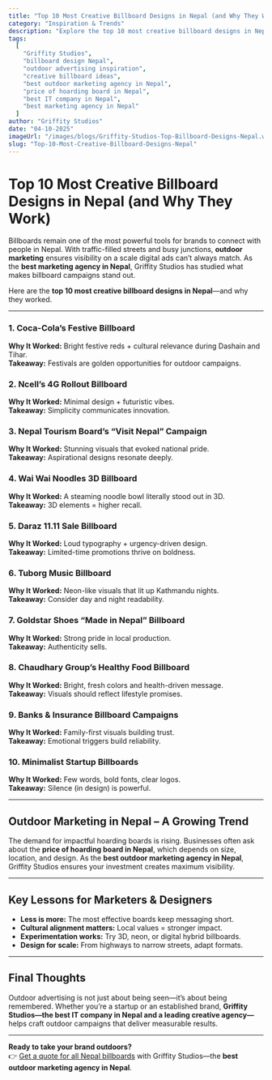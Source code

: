 ```yaml
---
title: "Top 10 Most Creative Billboard Designs in Nepal (and Why They Work)"
category: "Inspiration & Trends"
description: "Explore the top 10 most creative billboard designs in Nepal and uncover why they capture attention. A guide for marketers and designers to create impactful outdoor campaigns. By Griffity Studios—the best marketing agency in Nepal."
tags:
  [
    "Griffity Studios",
    "billboard design Nepal",
    "outdoor advertising inspiration",
    "creative billboard ideas",
    "best outdoor marketing agency in Nepal",
    "price of hoarding board in Nepal",
    "best IT company in Nepal",
    "best marketing agency in Nepal"
  ]
author: "Griffity Studios"
date: "04-10-2025"
imageUrl: "/images/blogs/Griffity-Studios-Top-Billboard-Designs-Nepal.webp"
slug: "Top-10-Most-Creative-Billboard-Designs-Nepal"
---
```


# Top 10 Most Creative Billboard Designs in Nepal (and Why They Work)  

Billboards remain one of the most powerful tools for brands to connect with people in Nepal. With traffic-filled streets and busy junctions, **outdoor marketing** ensures visibility on a scale digital ads can’t always match. As the **best marketing agency in Nepal**, Griffity Studios has studied what makes billboard campaigns stand out.  

Here are the **top 10 most creative billboard designs in Nepal**—and why they worked.  

---

### 1. Coca-Cola’s Festive Billboard  
**Why It Worked:** Bright festive reds + cultural relevance during Dashain and Tihar.  
**Takeaway:** Festivals are golden opportunities for outdoor campaigns.  

### 2. Ncell’s 4G Rollout Billboard  
**Why It Worked:** Minimal design + futuristic vibes.  
**Takeaway:** Simplicity communicates innovation.  

### 3. Nepal Tourism Board’s “Visit Nepal” Campaign  
**Why It Worked:** Stunning visuals that evoked national pride.  
**Takeaway:** Aspirational designs resonate deeply.  

### 4. Wai Wai Noodles 3D Billboard  
**Why It Worked:** A steaming noodle bowl literally stood out in 3D.  
**Takeaway:** 3D elements = higher recall.  

### 5. Daraz 11.11 Sale Billboard  
**Why It Worked:** Loud typography + urgency-driven design.  
**Takeaway:** Limited-time promotions thrive on boldness.  

### 6. Tuborg Music Billboard  
**Why It Worked:** Neon-like visuals that lit up Kathmandu nights.  
**Takeaway:** Consider day and night readability.  

### 7. Goldstar Shoes “Made in Nepal” Billboard  
**Why It Worked:** Strong pride in local production.  
**Takeaway:** Authenticity sells.  

### 8. Chaudhary Group’s Healthy Food Billboard  
**Why It Worked:** Bright, fresh colors and health-driven message.  
**Takeaway:** Visuals should reflect lifestyle promises.  

### 9. Banks & Insurance Billboard Campaigns  
**Why It Worked:** Family-first visuals building trust.  
**Takeaway:** Emotional triggers build reliability.  

### 10. Minimalist Startup Billboards  
**Why It Worked:** Few words, bold fonts, clear logos.  
**Takeaway:** Silence (in design) is powerful.  

---

## Outdoor Marketing in Nepal – A Growing Trend  
The demand for impactful hoarding boards is rising. Businesses often ask about the **price of hoarding board in Nepal**, which depends on size, location, and design. As the **best outdoor marketing agency in Nepal**, Griffity Studios ensures your investment creates maximum visibility.  

---

## Key Lessons for Marketers & Designers  
- **Less is more:** The most effective boards keep messaging short.  
- **Cultural alignment matters:** Local values = stronger impact.  
- **Experimentation works:** Try 3D, neon, or digital hybrid billboards.  
- **Design for scale:** From highways to narrow streets, adapt formats.  

---

## Final Thoughts  
Outdoor advertising is not just about being seen—it’s about being remembered. Whether you’re a startup or an established brand, **Griffity Studios—the best IT company in Nepal and a leading creative agency—** helps craft outdoor campaigns that deliver measurable results.  

---

**Ready to take your brand outdoors?**   
👉 [Get a quote for all Nepal billboards](https://www.griffitystudios.com/#contact-us) with Griffity Studios—the **best outdoor marketing agency in Nepal**.  



